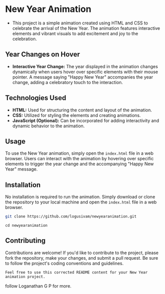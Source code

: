 
# New Year Animation

- This project is a simple animation created using HTML and CSS to celebrate the arrival of the New Year. The animation features interactive elements and vibrant visuals to add excitement and joy to the celebration.


## Year Changes on Hover

- **Interactive Year Change:** The year displayed in the animation changes dynamically when users hover over specific elements with their mouse pointer. A message saying "Happy New Year" accompanies the year change, adding a celebratory touch to the interaction.

## Technologies Used

- **HTML:** Used for structuring the content and layout of the animation.
- **CSS:** Utilized for styling the elements and creating animations.
- **JavaScript (Optional):** Can be incorporated for adding interactivity and dynamic behavior to the animation.

## Usage

To use the New Year animation, simply open the `index.html` file in a web browser. Users can interact with the animation by hovering over specific elements to trigger the year change and the accompanying "Happy New Year" message.

## Installation

No installation is required to run the animation. Simply download or clone the repository to your local machine and open the `index.html` file in a web browser.

```bash
git clone https://github.com/logusivam/newyearanimation.git
```
```
cd newyearanimation
```

## Contributing

Contributions are welcome! If you'd like to contribute to the project, please fork the repository, make your changes, and submit a pull request. Be sure to follow the project's coding conventions and guidelines.
```
Feel free to use this corrected README content for your New Year animation project.
```
follow Loganathan G P for more.
